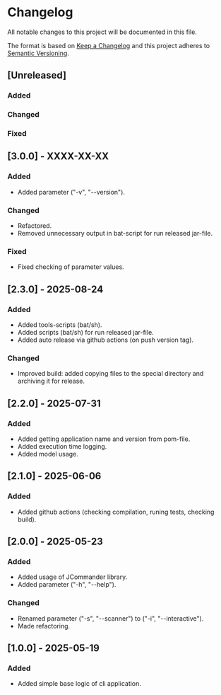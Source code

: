 # Changelog

All notable changes to this project will be documented in this file.
 
The format is based on [Keep a Changelog](http://keepachangelog.com/)
and this project adheres to [Semantic Versioning](http://semver.org/).

## [Unreleased]

### Added

### Changed

### Fixed
 
## [3.0.0] - XXXX-XX-XX

### Added

- Added parameter ("-v", "--version").

### Changed

- Refactored.
- Removed unnecessary output in bat-script for run released jar-file.

### Fixed

- Fixed checking of parameter values.

## [2.3.0] - 2025-08-24

### Added

- Added tools-scripts (bat/sh).
- Added scripts (bat/sh) for run released jar-file.
- Added auto release via github actions (on push version tag).

### Changed

- Improved build: added copying files to the special directory and archiving it for release.

## [2.2.0] - 2025-07-31

### Added

- Added getting application name and version from pom-file.
- Added execution time logging.
- Added model usage.

## [2.1.0] - 2025-06-06

### Added

- Added github actions (checking compilation, runing tests, checking build).

## [2.0.0] - 2025-05-23

### Added

- Added usage of JCommander library.
- Added parameter ("-h", "--help").

### Changed

- Renamed parameter ("-s", "--scanner") to ("-i", "--interactive").
- Made refactoring.

## [1.0.0] - 2025-05-19

### Added

- Added simple base logic of cli application.
